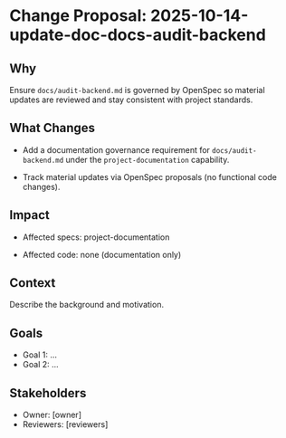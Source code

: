 # Change Proposal: 2025-10-14-update-doc-docs-audit-backend

## Why

Ensure `docs/audit-backend.md` is governed by OpenSpec so material updates are reviewed and stay consistent with project standards.

## What Changes

- Add a documentation governance requirement for `docs/audit-backend.md` under the `project-documentation` capability.

- Track material updates via OpenSpec proposals (no functional code changes).

## Impact

- Affected specs: project-documentation

- Affected code: none (documentation only)

## Context

Describe the background and motivation.


## Goals

- Goal 1: ...
- Goal 2: ...


## Stakeholders

- Owner: [owner]
- Reviewers: [reviewers]

